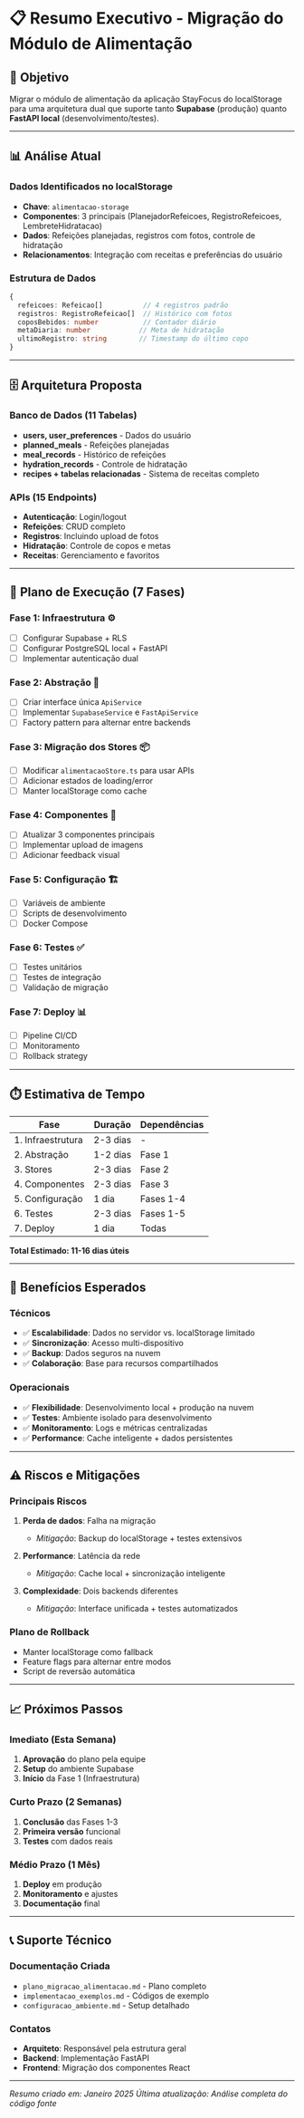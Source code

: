 # 📋 Resumo Executivo - Migração do Módulo de Alimentação

## 🎯 Objetivo
Migrar o módulo de alimentação da aplicação StayFocus do localStorage para uma arquitetura dual que suporte tanto **Supabase** (produção) quanto **FastAPI local** (desenvolvimento/testes).

---

## 📊 Análise Atual

### Dados Identificados no localStorage
- **Chave**: `alimentacao-storage`
- **Componentes**: 3 principais (PlanejadorRefeicoes, RegistroRefeicoes, LembreteHidratacao)
- **Dados**: Refeições planejadas, registros com fotos, controle de hidratação
- **Relacionamentos**: Integração com receitas e preferências do usuário

### Estrutura de Dados
```typescript
{
  refeicoes: Refeicao[]          // 4 registros padrão
  registros: RegistroRefeicao[]  // Histórico com fotos
  coposBebidos: number           // Contador diário
  metaDiaria: number            // Meta de hidratação
  ultimoRegistro: string        // Timestamp do último copo
}
```

---

## 🗄️ Arquitetura Proposta

### Banco de Dados (11 Tabelas)
- **users, user_preferences** - Dados do usuário
- **planned_meals** - Refeições planejadas  
- **meal_records** - Histórico de refeições
- **hydration_records** - Controle de hidratação
- **recipes + tabelas relacionadas** - Sistema de receitas completo

### APIs (15 Endpoints)
- **Autenticação**: Login/logout
- **Refeições**: CRUD completo
- **Registros**: Incluindo upload de fotos
- **Hidratação**: Controle de copos e metas
- **Receitas**: Gerenciamento e favoritos

---

## 🚀 Plano de Execução (7 Fases)

### Fase 1: Infraestrutura ⚙️
- [ ] Configurar Supabase + RLS
- [ ] Configurar PostgreSQL local + FastAPI
- [ ] Implementar autenticação dual

### Fase 2: Abstração 🔄
- [ ] Criar interface única `ApiService`
- [ ] Implementar `SupabaseService` e `FastApiService`
- [ ] Factory pattern para alternar entre backends

### Fase 3: Migração dos Stores 📦
- [ ] Modificar `alimentacaoStore.ts` para usar APIs
- [ ] Adicionar estados de loading/error
- [ ] Manter localStorage como cache

### Fase 4: Componentes 🧩
- [ ] Atualizar 3 componentes principais
- [ ] Implementar upload de imagens
- [ ] Adicionar feedback visual

### Fase 5: Configuração 🏗️
- [ ] Variáveis de ambiente
- [ ] Scripts de desenvolvimento
- [ ] Docker Compose

### Fase 6: Testes ✅
- [ ] Testes unitários
- [ ] Testes de integração
- [ ] Validação de migração

### Fase 7: Deploy 📊
- [ ] Pipeline CI/CD
- [ ] Monitoramento
- [ ] Rollback strategy

---

## ⏱️ Estimativa de Tempo

| Fase | Duração | Dependências |
|------|---------|-------------|
| 1. Infraestrutura | 2-3 dias | - |
| 2. Abstração | 1-2 dias | Fase 1 |
| 3. Stores | 2-3 dias | Fase 2 |
| 4. Componentes | 2-3 dias | Fase 3 |
| 5. Configuração | 1 dia | Fases 1-4 |
| 6. Testes | 2-3 dias | Fases 1-5 |
| 7. Deploy | 1 dia | Todas |

**Total Estimado: 11-16 dias úteis**

---

## 🎯 Benefícios Esperados

### Técnicos
- ✅ **Escalabilidade**: Dados no servidor vs. localStorage limitado
- ✅ **Sincronização**: Acesso multi-dispositivo
- ✅ **Backup**: Dados seguros na nuvem
- ✅ **Colaboração**: Base para recursos compartilhados

### Operacionais  
- ✅ **Flexibilidade**: Desenvolvimento local + produção na nuvem
- ✅ **Testes**: Ambiente isolado para desenvolvimento
- ✅ **Monitoramento**: Logs e métricas centralizadas
- ✅ **Performance**: Cache inteligente + dados persistentes

---

## ⚠️ Riscos e Mitigações

### Principais Riscos
1. **Perda de dados**: Falha na migração
   - *Mitigação*: Backup do localStorage + testes extensivos
   
2. **Performance**: Latência da rede
   - *Mitigação*: Cache local + sincronização inteligente
   
3. **Complexidade**: Dois backends diferentes
   - *Mitigação*: Interface unificada + testes automatizados

### Plano de Rollback
- Manter localStorage como fallback
- Feature flags para alternar entre modos
- Script de reversão automática

---

## 📈 Próximos Passos

### Imediato (Esta Semana)
1. **Aprovação** do plano pela equipe
2. **Setup** do ambiente Supabase
3. **Início** da Fase 1 (Infraestrutura)

### Curto Prazo (2 Semanas)
1. **Conclusão** das Fases 1-3
2. **Primeira versão** funcional
3. **Testes** com dados reais

### Médio Prazo (1 Mês)
1. **Deploy** em produção
2. **Monitoramento** e ajustes
3. **Documentação** final

---

## 📞 Suporte Técnico

### Documentação Criada
- `plano_migracao_alimentacao.md` - Plano completo
- `implementacao_exemplos.md` - Códigos de exemplo
- `configuracao_ambiente.md` - Setup detalhado

### Contatos
- **Arquiteto**: Responsável pela estrutura geral
- **Backend**: Implementação FastAPI
- **Frontend**: Migração dos componentes React

---

*Resumo criado em: Janeiro 2025*
*Última atualização: Análise completa do código fonte* 
